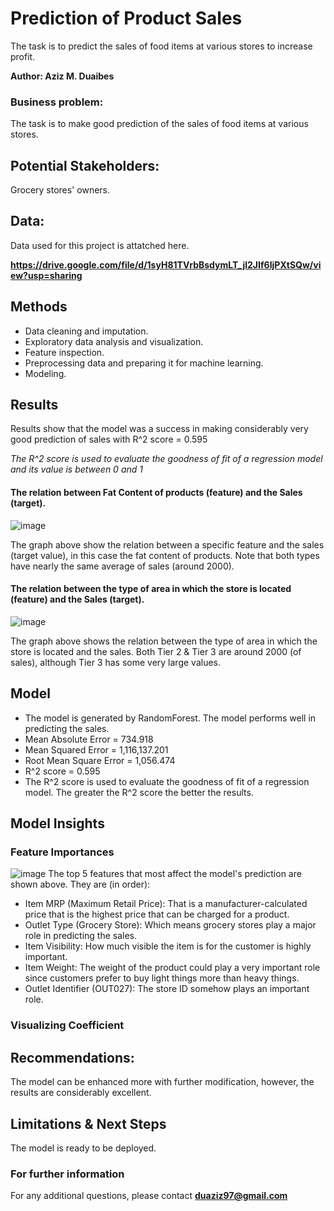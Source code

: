 # Prediction of Product Sales
The task is to predict the sales of food items at various stores to increase profit.

**Author: Aziz M. Duaibes**

### Business problem:
The task is to make good prediction of the sales of food items at various stores.

## Potential Stakeholders:
Grocery stores' owners.

## Data:
Data used for this project is attatched here.

**https://drive.google.com/file/d/1syH81TVrbBsdymLT_jl2JIf6IjPXtSQw/view?usp=sharing**


## Methods
- Data cleaning and imputation.
- Exploratory data analysis and visualization.
- Feature inspection.
- Preprocessing data and preparing it for machine learning.
- Modeling.

## Results
Results show that the model was a success in making considerably very good prediction of sales with R^2 score = 0.595

*The R^2 score is used to evaluate the goodness of fit of a regression model and its value is between 0 and 1*

#### The relation between Fat Content of products (feature) and the Sales (target).
![image](https://github.com/amd3897/Prediction-of-Product-Sales/assets/145266280/40fe3378-ffbe-4f54-818c-50e345338bf9)

The graph above show the relation between a specific feature and the sales (target value), in this case the fat content of products. Note that both types have nearly the same average of sales (around 2000).

#### The relation between the type of area in which the store is located (feature) and the Sales (target).
![image](https://github.com/amd3897/Prediction-of-Product-Sales/assets/145266280/298381cc-f47c-4255-95ef-dc2f997a5c0b)

The graph above shows the relation between the type of area in which the store is located and the sales. Both Tier 2 & Tier 3 are around 2000 (of sales), although Tier 3 has some very large values.


## Model
- The model is generated by RandomForest. The model performs well in predicting the sales.
- Mean Absolute Error = 734.918
- Mean Squared Error = 1,116,137.201
- Root Mean Square Error = 1,056.474
- R^2 score = 0.595
- The R^2 score is used to evaluate the goodness of fit of a regression model. The greater the R^2 score the better the results.

## Model Insights
### Feature Importances
![image](https://github.com/amd3897/Prediction-of-Product-Sales/assets/145266280/8c623071-6e42-4544-974c-0ec7809d6271)
The top 5 features that most affect the model's prediction are shown above. They are (in order):
- Item MRP (Maximum Retail Price): That is a manufacturer-calculated price that is the highest price that can be charged for a product.
- Outlet Type (Grocery Store): Which means grocery stores play a major role in predicting the sales.
- Item Visibility: How much visible the item is for the customer is highly important.
- Item Weight: The weight of the product could play a very important role since customers prefer to buy light things more than heavy things.
- Outlet Identifier (OUT027): The store ID somehow plays an important role.

### Visualizing Coefficient


## Recommendations:
The model can be enhanced more with further modification, however, the results are considerably excellent.


## Limitations & Next Steps
The model is ready to be deployed.


### For further information
For any additional questions, please contact **duaziz97@gmail.com**
